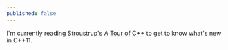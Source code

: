 ```yaml
---
published: false
---
```


I'm currently reading Stroustrup's [A Tour of C++](http://www.stroustrup.com/Tour.html) to get to know what's new in C++11.
